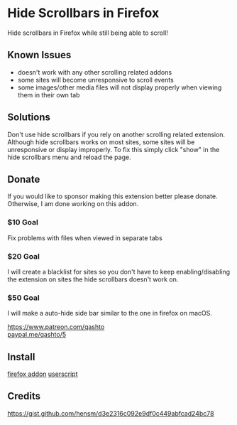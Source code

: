 # Hide Scrollbars in Firefox

Hide scrollbars in Firefox while still being able to scroll!

## Known Issues

-   doesn't work with any other scrolling related addons
-   some sites will become unresponsive to scroll events
-   some images/other media files will not display properly when viewing them in their own tab

## Solutions

Don't use hide scrollbars if you rely on another scrolling related extension.  Although hide scrollbars works on most sites, some sites will be unresponsive or display improperly.  To fix this simply click "show" in the hide scrollbars menu and reload the page.

## Donate

If you would like to sponsor making this extension better please donate.  Otherwise, I am done working on this addon.

### $10 Goal

Fix problems with files when viewed in separate tabs

### $20 Goal

I will create a blacklist for sites so you don't have to keep enabling/disabling the extension on sites the hide scrollbars doesn't work on.

### $50 Goal

I will make a auto-hide side bar similar to the one in firefox on macOS.

<https://www.patreon.com/qashto>  
[paypal.me/qashto/5](paypal.me/qashto/5)

## Install

[firefox addon](https://addons.mozilla.org/en-US/firefox/addon/hide-scrollbars/)
[userscript](https://github.com/quinton-ashley/firefox-hide-scrollbars/raw/master/js/qashto_firefox-hide-scrollbars.user.js)

## Credits

<https://gist.github.com/hensm/d3e2316c092e9df0c449abfcad24bc78>
